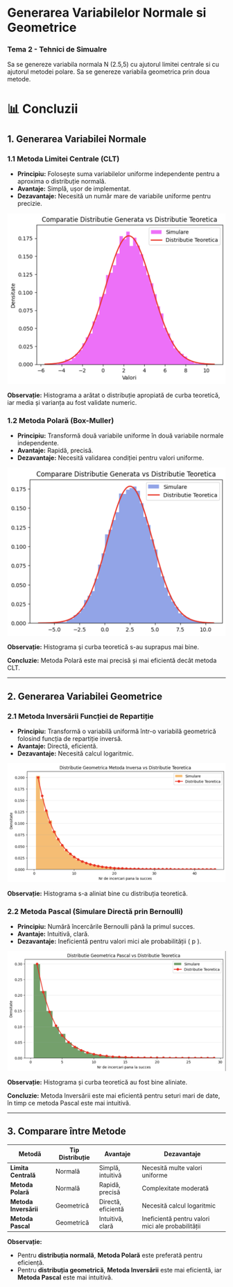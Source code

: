 # Generarea Variabilelor Normale si Geometrice

### Tema 2 - Tehnici de Simualre

Sa se genereze variabila normala N (2.5,5) cu ajutorul limitei centrale si cu ajutorul metodei polare. 
Sa se genereze variabila geometrica prin doua metode.

# 📊 Concluzii

## 1. Generarea Variabilei Normale

### **1.1 Metoda Limitei Centrale (CLT)**  
- **Principiu:** Folosește suma variabilelor uniforme independente pentru a aproxima o distribuție normală.  
- **Avantaje:** Simplă, ușor de implementat.  
- **Dezavantaje:** Necesită un număr mare de variabile uniforme pentru precizie.  

![TLC](histograme/tlc.png)

**Observație:** Histograma a arătat o distribuție apropiată de curba teoretică, iar media și varianța au fost validate numeric.

### **1.2 Metoda Polară (Box-Muller)**  
- **Principiu:** Transformă două variabile uniforme în două variabile normale independente.  
- **Avantaje:** Rapidă, precisă.  
- **Dezavantaje:** Necesită validarea condiției pentru valori uniforme.  

![BM](histograme/polar.png)

**Observație:** Histograma și curba teoretică s-au suprapus mai bine.

**Concluzie:** Metoda Polară este mai precisă și mai eficientă decât metoda CLT.

---

## 2. Generarea Variabilei Geometrice

### **2.1 Metoda Inversării Funcției de Repartiție**  
- **Principiu:** Transformă o variabilă uniformă într-o variabilă geometrică folosind funcția de repartiție inversă.  
- **Avantaje:** Directă, eficientă.  
- **Dezavantaje:** Necesită calcul logaritmic.

![MI](histograme/inversa.png)

**Observație:** Histograma s-a aliniat bine cu distribuția teoretică.

### **2.2 Metoda Pascal (Simulare Directă prin Bernoulli)**  
- **Principiu:** Numără încercările Bernoulli până la primul succes.  
- **Avantaje:** Intuitivă, clară.  
- **Dezavantaje:** Ineficientă pentru valori mici ale probabilității \( p \).  

![PASCAL](histograme/pascal.png)

**Observație:** Histograma și curba teoretică au fost bine aliniate.

**Concluzie:** Metoda Inversării este mai eficientă pentru seturi mari de date, în timp ce metoda Pascal este mai intuitivă.

---

## 3. Comparare între Metode

| **Metodă** | **Tip Distribuție** | **Avantaje** | **Dezavantaje** |
|------------|----------------------|-------------|-----------------|
| **Limita Centrală** | Normală | Simplă, intuitivă | Necesită multe valori uniforme |
| **Metoda Polară** | Normală | Rapidă, precisă | Complexitate moderată |
| **Metoda Inversării** | Geometrică | Directă, eficientă | Necesită calcul logaritmic |
| **Metoda Pascal** | Geometrică | Intuitivă, clară | Ineficientă pentru valori mici ale probabilității |

**Observație:**  
- Pentru **distribuția normală**, **Metoda Polară** este preferată pentru eficiență.  
- Pentru **distribuția geometrică**, **Metoda Inversării** este mai eficientă, iar **Metoda Pascal** este mai intuitivă.
